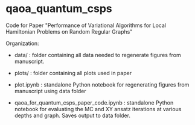 # qaoa_quantum_csps
Code for Paper "Performance of Variational Algorithms for Local Hamiltonian Problems on Random Regular Graphs"

Organization:

* data/ : folder containing all data needed to regenerate figures from manuscript.

* plots/ : folder containing all plots used in paper

* plot.ipynb : standalone Python notebook for regenerating figures from manuscript using data folder

* qaoa_for_quantum_csps_paper_code.ipynb : standalone Python notebook for evaluating the MC and XY ansatz iterations at various depths and graph. Saves output to data folder. 
